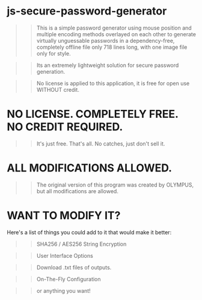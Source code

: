 # js-secure-password-generator

>> This is a simple password generator using mouse position and multiple encoding methods overlayed on each other to generate virtually unguessable passwords in a dependency-free, completely offline file only 718 lines long, with one image file only for style.

>> Its an extremely lightweight solution for secure password generation.

>> No license is applied to this application, it is free for open use WITHOUT credit.


# NO LICENSE. COMPLETELY FREE. NO CREDIT REQUIRED.

>> It's just free. That's all. No catches, just don't sell it.


# ALL MODIFICATIONS ALLOWED.

>> The original version of this program was created by OLYMPUS, but all modifications are allowed.


# WANT TO MODIFY IT?

Here's a list of things you could add to it that would make it better:

>> SHA256 / AES256 String Encryption

>> User Interface Options

>> Download .txt files of outputs.

>> On-The-Fly Configuration

>> or anything you want!
